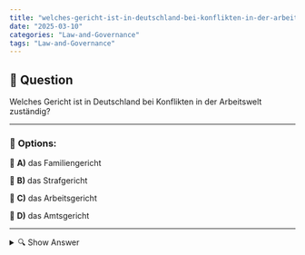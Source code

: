 ```yaml
---
title: "welches-gericht-ist-in-deutschland-bei-konflikten-in-der-arbeitswelt-zustandig"
date: "2025-03-10"
categories: "Law-and-Governance"
tags: "Law-and-Governance"
---
```


## 📌 **Question**

Welches Gericht ist in Deutschland bei Konflikten in der Arbeitswelt zuständig?



---

### 📝 **Options:**

🔘 **A)** das Familiengericht

🔘 **B)** das Strafgericht

🔘 **C)** das Arbeitsgericht

🔘 **D)** das Amtsgericht

---

<details>
  <summary>🔍 Show Answer</summary>

  <p>
💡  <b>Correct Answer:</b>  c
  </p>
  <p>
    📖<b>Explanation:</b>
    In Deutschland ist das Rechtssystem in verschiedene Gerichtszweige unterteilt, die jeweils spezifische Konflikte bearbeiten. Arbeitsrechtliche Streitigkeiten, wie zum Beispiel Kündigungen, Gehaltsfragen oder Tarifkonflikte zwischen Arbeitgebern und Arbeitnehmern, erfordern spezialisierte gerichtliche Verfahren. Diese Art von Fällen wird nicht von allgemeinen oder familiengerichtlichen Instanzen behandelt, sondern von speziellen Arbeitsgerichten, die darauf spezialisiert sind, faire Lösungen im Arbeitsumfeld zu finden.
  </p>
</details>
